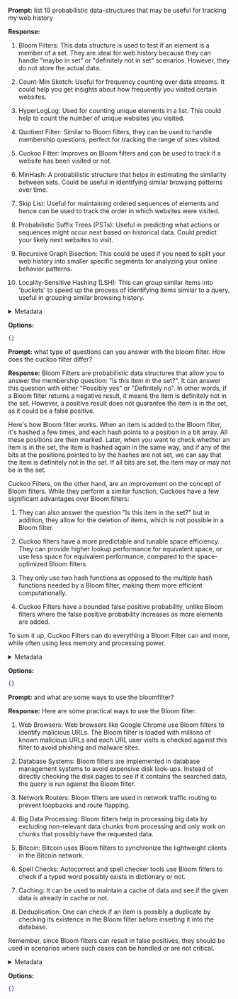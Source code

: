 **Prompt:**
list 10 probabilistic data-structures that may be useful for tracking my web history

**Response:**
1. Bloom Filters: This data structure is used to test if an element is a member of a set. They are ideal for web history because they can handle "maybe in set" or "definitely not in set" scenarios. However, they do not store the actual data.

2. Count-Min Sketch: Useful for frequency counting over data streams. It could help you get insights about how frequently you visited certain websites.

3. HyperLogLog: Used for counting unique elements in a list. This could help to count the number of unique websites you visited.

4. Quotient Filter: Similar to Bloom filters, they can be used to handle membership questions, perfect for tracking the range of sites visited.

5. Cuckoo Filter: Improves on Bloom filters and can be used to track if a website has been visited or not.

6. MinHash: A probabilistic structure that helps in estimating the similarity between sets. Could be useful in identifying similar browsing patterns over time.

7. Skip List: Useful for maintaining ordered sequences of elements and hence can be used to track the order in which websites were visited.

8. Probabilistic Suffix Trees (PSTs): Useful in predicting what actions or sequences might occur next based on historical data. Could predict your likely next websites to visit.

9. Recursive Graph Bisection: This could be used if you need to split your web history into smaller specific segments for analyzing your online behavior patterns.

10. Locality-Sensitive Hashing (LSH): This can group similar items into 'buckets' to speed up the process of identifying items similar to a query, useful in grouping similar browsing history.

<details><summary>Metadata</summary>

- Duration: 36152 ms
- Datetime: 2023-08-21T08:41:33.389274
- Model: gpt-4-0613

</details>

**Options:**
```json
{}
```

**Prompt:**
what type of questions can you answer with the bloom filter. How does the cuckoo filter differ?

**Response:**
Bloom Filters are probabilistic data structures that allow you to answer the membership question: "Is this item in the set?". It can answer this question with either "Possibly yes" or "Definitely no". In other words, if a Bloom filter returns a negative result, it means the item is definitely not in the set. However, a positive result does not guarantee the item is in the set, as it could be a false positive.

Here's how Bloom filter works. When an item is added to the Bloom filter, it's hashed a few times, and each hash points to a position in a bit array. All these positions are then marked. Later, when you want to check whether an item is in the set, the item is hashed again in the same way, and if any of the bits at the positions pointed to by the hashes are not set, we can say that the item is definitely not in the set. If all bits are set, the item may or may not be in the set.

Cuckoo Filters, on the other hand, are an improvement on the concept of Bloom filters. While they perform a similar function, Cuckoos have a few significant advantages over Bloom filters:

1. They can also answer the question "Is this item in the set?" but in addition, they allow for the deletion of items, which is not possible in a Bloom filter.
   
2. Cuckoo filters have a more predictable and tunable space efficiency. They can provide higher lookup performance for equivalent space, or use less space for equivalent performance, compared to the space-optimized Bloom filters. 

3. They only use two hash functions as opposed to the multiple hash functions needed by a Bloom filter, making them more efficient computationally. 

4. Cuckoo Filters have a bounded false positive probability, unlike Bloom filters where the false positive probability increases as more elements are added. 

To sum it up, Cuckoo Filters can do everything a Bloom Filter can and more, while often using less memory and processing power.

<details><summary>Metadata</summary>

- Duration: 60909 ms
- Datetime: 2023-08-21T08:44:47.499905
- Model: gpt-4-0613

</details>

**Options:**
```json
{}
```

**Prompt:**
and what are some ways to use the bloomfilter?

**Response:**
Here are some practical ways to use the Bloom filter:

1. Web Browsers: Web browsers like Google Chrome use Bloom filters to identify malicious URLs. The Bloom filter is loaded with millions of known malicious URLs and each URL user visits is checked against this filter to avoid phishing and malware sites.

2. Database Systems: Bloom filters are implemented in database management systems to avoid expensive disk look-ups. Instead of directly checking the disk pages to see if it contains the searched data, the query is run against the Bloom filter.

3. Network Routers: Bloom filters are used in network traffic routing to prevent loopbacks and route flapping.

4. Big Data Processing: Bloom filters help in processing big data by excluding non-relevant data chunks from processing and only work on chunks that possibly have the requested data.

5. Bitcoin: Bitcoin uses Bloom filters to synchronize the lightweight clients in the Bitcoin network. 

6. Spell Checks: Autocorrect and spell checker tools use Bloom filters to check if a typed word possibly exists in dictionary or not.

7. Caching: It can be used to maintain a cache of data and see if the given data is already in cache or not.

8. Deduplication: One can check if an item is possibly a duplicate by checking its existence in the Bloom filter before inserting it into the database.

Remember, since Bloom filters can result in false positives, they should be used in scenarios where such cases can be handled or are not critical.

<details><summary>Metadata</summary>

- Duration: 42424 ms
- Datetime: 2023-08-21T08:46:58.708551
- Model: gpt-4-0613

</details>

**Options:**
```json
{}
```


